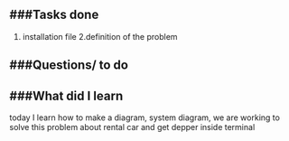 
###Tasks done
-----------------
1. installation file 
2.definition of the problem 

###Questions/ to do 
-----------------------

###What did I learn 
----------------------

today I learn how to make a diagram, system diagram, we are working to solve this problem about rental car and get depper inside terminal  
